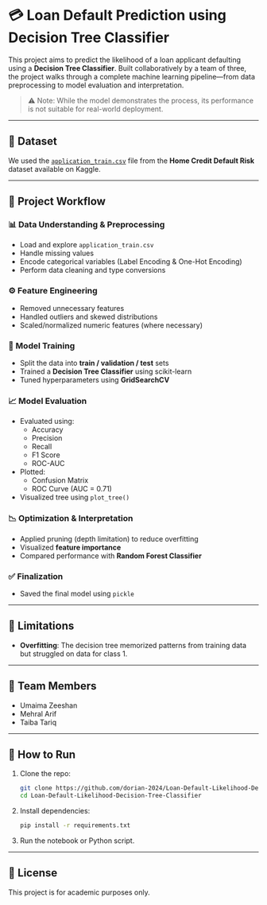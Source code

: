 # 💳 Loan Default Prediction using Decision Tree Classifier

This project aims to predict the likelihood of a loan applicant defaulting using a **Decision Tree Classifier**. Built collaboratively by a team of three, the project walks through a complete machine learning pipeline—from data preprocessing to model evaluation and interpretation.

> ⚠️ Note: While the model demonstrates the process, its performance is not suitable for real-world deployment.

---

## 📁 Dataset

We used the [`application_train.csv`](https://www.kaggle.com/competitions/home-credit-default-risk/data) file from the **Home Credit Default Risk** dataset available on Kaggle.

---

## 🔄 Project Workflow

### 📊 Data Understanding & Preprocessing
- Load and explore `application_train.csv`
- Handle missing values
- Encode categorical variables (Label Encoding & One-Hot Encoding)
- Perform data cleaning and type conversions

### ⚙️ Feature Engineering
- Removed unnecessary features
- Handled outliers and skewed distributions
- Scaled/normalized numeric features (where necessary)

### 🧠 Model Training
- Split the data into **train / validation / test** sets
- Trained a **Decision Tree Classifier** using scikit-learn
- Tuned hyperparameters using **GridSearchCV**

### 📈 Model Evaluation
- Evaluated using:
  - Accuracy
  - Precision
  - Recall
  - F1 Score
  - ROC-AUC
- Plotted:
  - Confusion Matrix
  - ROC Curve (AUC = 0.71)
- Visualized tree using `plot_tree()`

### 📉 Optimization & Interpretation
- Applied pruning (depth limitation) to reduce overfitting
- Visualized **feature importance**
- Compared performance with **Random Forest Classifier**

### ✅ Finalization
- Saved the final model using `pickle`

---


## 🤔 Limitations

- **Overfitting**: The decision tree memorized patterns from training data but struggled on data for class 1.

---

## 👥 Team Members

- Umaima Zeeshan
- Mehral Arif
- Taiba Tariq


---

## 💾 How to Run

1. Clone the repo:
    ```bash
    git clone https://github.com/dorian-2024/Loan-Default-Likelihood-Decision-Tree-Classifier.git
    cd Loan-Default-Likelihood-Decision-Tree-Classifier
    ```

2. Install dependencies:
    ```bash
    pip install -r requirements.txt
    ```

3. Run the notebook or Python script.

---



## 📝 License

This project is for academic purposes only.

